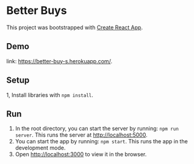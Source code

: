 # Better Buys

This project was bootstrapped with [Create React App](https://github.com/facebook/create-react-app).

## Demo
link: https://better-buy-s.herokuapp.com/.

## Setup

1, Install libraries with `npm install`.

## Run

1. In the root directory, you can start the server by running: `npm run server`. This runs the server at [http://localhost:5000](http://localhost:5000).
2. You can start the app by running: `npm start`. This runs the app in the development mode.
3. Open [http://localhost:3000](http://localhost:3000) to view it in the browser.
